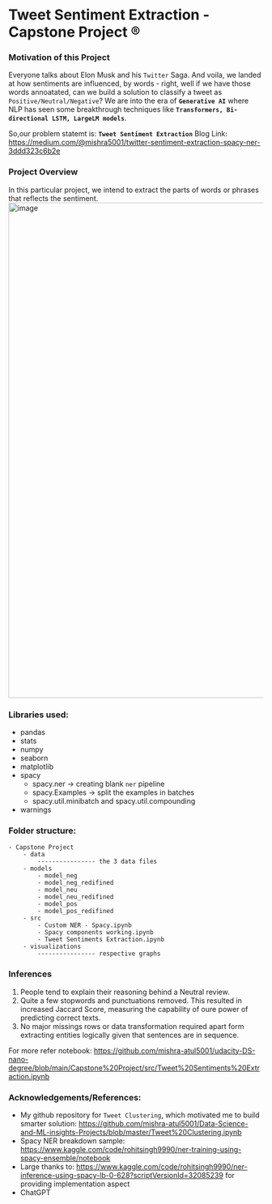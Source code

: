 # Tweet Sentiment Extraction - Capstone Project ®

### Motivation of this Project

Everyone talks about Elon Musk and his `Twitter` Saga. And voila, we landed at how sentiments are influenced, by words - right, well if we have those words annoatated, can we build a solution to classify a tweet as `Positive/Neutral/Negative`?
We are into the era of **`Generative AI`** where NLP has seen some breakthrough techniques like **`Transformers, Bi-directional LSTM, LargeLM models`**.

So,our problem statemt is: **`Tweet Sentiment Extraction`**
Blog Link: https://medium.com/@mishra5001/twitter-sentiment-extraction-spacy-ner-3ddd323c6b2e

### Project Overview
In this particular project, we intend to extract the parts of words or phrases that reflects the sentiment.
<img width="978" alt="image" src="https://user-images.githubusercontent.com/22134737/235300542-562e7352-e7a7-4c08-b3f3-19868f5f0a0e.png">

### Libraries used:
- pandas
- stats
- numpy
- seaborn
- matplotlib
- spacy
    - spacy.ner -> creating blank `ner` pipeline
    - spacy.Examples -> split the examples in batches
    - spacy.util.minibatch and spacy.util.compounding
- warnings

### Folder structure:
```
- Capstone Project
    - data
        ---------------- the 3 data files
    - models
        - model_neg
        - model_neg_redifined
        - model_neu
        - model_neu_redifined
        - model_pos
        - model_pos_redifined
    - src
        - Custom NER - Spacy.ipynb
        - Spacy components working.ipynb
        - Tweet Sentiments Extraction.ipynb
    - visualizations
        ---------------- respective graphs

```

### Inferences 
1. People tend to explain their reasoning behind a Neutral review.
2. Quite a few stopwords and punctuations removed. This resulted in increased Jaccard Score, measuring the capability of oure power of predicting correct texts.
3. No major missings rows or data transformation required apart form extracting entities logically given that sentences are in sequence.

For more refer notebook: https://github.com/mishra-atul5001/udacity-DS-nano-degree/blob/main/Capstone%20Project/src/Tweet%20Sentiments%20Extraction.ipynb
### Acknowledgements/References:
- My github repository for `Tweet Clustering`, which motivated me to build smarter solution: https://github.com/mishra-atul5001/Data-Science-and-ML-insights-Projects/blob/master/Tweet%20Clustering.ipynb
- Spacy NER breakdown sample: https://www.kaggle.com/code/rohitsingh9990/ner-training-using-spacy-ensemble/notebook
- Large thanks to: https://www.kaggle.com/code/rohitsingh9990/ner-inference-using-spacy-lb-0-628?scriptVersionId=32085239 for providing implementation aspect
- ChatGPT
